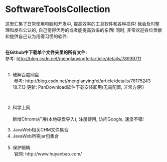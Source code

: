# SoftwareToolsCollection
这里汇集了日常使用电脑和开发中, 提高效率的工具软件和各种插件! 我会及时整理和发布公认的, 自己觉得优秀的或者能提高效率的东西! 同时, 非常欢迎各位贡献和提供自己认为用得习惯的软件.<br><br>

**在Github中下载单个文件夹里的所有文件:** <br>
参考: http://blog.csdn.net/menglanyingfei/article/details/78939711
<br>
<ol>
  <li>破解百度网盘</li>
  参考: http://blog.csdn.net/menglanyingfei/article/details/78175243
  <br>18.7.13 更新: PanDownload软件下载安装即用(无需配置, 非常方便!)
 
  <li>科学上网</li>
  <br>新增Chrome扩展(本地硬盘导入), 注册使用, 访问Google, 速度不错!
  <li>JavaWeb相关CHM文件集合</li>
  <li>JavaWeb所需jar包集合</li>
  <li>保护眼睛</li>
  官网: http://www.huyanbao.com/
  
</ol>

















